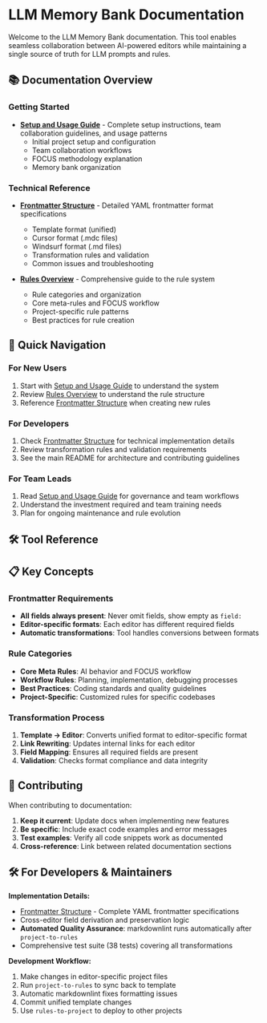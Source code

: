 # LLM Memory Bank Documentation

Welcome to the LLM Memory Bank documentation. This tool enables seamless collaboration between AI-powered editors while maintaining a single source of truth for LLM prompts and rules.

## 📚 Documentation Overview

### Getting Started

- **[Setup and Usage Guide](setup-and-usage.md)** - Complete setup instructions, team collaboration guidelines, and usage patterns
  - Initial project setup and configuration
  - Team collaboration workflows
  - FOCUS methodology explanation
  - Memory bank organization

### Technical Reference

- **[Frontmatter Structure](frontmatter-structure.md)** - Detailed YAML frontmatter format specifications
  - Template format (unified)
  - Cursor format (.mdc files)
  - Windsurf format (.md files)
  - Transformation rules and validation
  - Common issues and troubleshooting

- **[Rules Overview](rules-overview.md)** - Comprehensive guide to the rule system
  - Rule categories and organization
  - Core meta-rules and FOCUS workflow
  - Project-specific rule patterns
  - Best practices for rule creation

## 🎯 Quick Navigation

### For New Users
1. Start with [Setup and Usage Guide](setup-and-usage.md) to understand the system
2. Review [Rules Overview](rules-overview.md) to understand the rule structure
3. Reference [Frontmatter Structure](frontmatter-structure.md) when creating new rules

### For Developers
1. Check [Frontmatter Structure](frontmatter-structure.md) for technical implementation details
2. Review transformation rules and validation requirements
3. See the main README for architecture and contributing guidelines

### For Team Leads
1. Read [Setup and Usage Guide](setup-and-usage.md) for governance and team workflows
2. Understand the investment required and team training needs
3. Plan for ongoing maintenance and rule evolution

## 🛠️ Tool Reference

## 📋 Key Concepts

### Frontmatter Requirements
- **All fields always present**: Never omit fields, show empty as `field:`
- **Editor-specific formats**: Each editor has different required fields
- **Automatic transformations**: Tool handles conversions between formats

### Rule Categories
- **Core Meta Rules**: AI behavior and FOCUS workflow
- **Workflow Rules**: Planning, implementation, debugging processes  
- **Best Practices**: Coding standards and quality guidelines
- **Project-Specific**: Customized rules for specific codebases

### Transformation Process
1. **Template → Editor**: Converts unified format to editor-specific format
2. **Link Rewriting**: Updates internal links for each editor
3. **Field Mapping**: Ensures all required fields are present
4. **Validation**: Checks format compliance and data integrity

## 🤝 Contributing

When contributing to documentation:

1. **Keep it current**: Update docs when implementing new features
2. **Be specific**: Include exact code examples and error messages
3. **Test examples**: Verify all code snippets work as documented
4. **Cross-reference**: Link between related documentation sections

## 🛠️ For Developers & Maintainers

**Implementation Details:**
- [Frontmatter Structure](frontmatter-structure.md) - Complete YAML frontmatter specifications
- Cross-editor field derivation and preservation logic
- **Automated Quality Assurance**: markdownlint runs automatically after `project-to-rules`
- Comprehensive test suite (38 tests) covering all transformations

**Development Workflow:**
1. Make changes in editor-specific project files
2. Run `project-to-rules` to sync back to template
3. Automatic markdownlint fixes formatting issues
4. Commit unified template changes
5. Use `rules-to-project` to deploy to other projects

